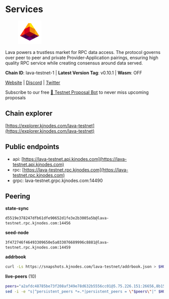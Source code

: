 # Services

<figure><img src="https://raw.githubusercontent.com/kj89/cosmos-images/main/logos/lava.png" alt=""><figcaption></figcaption></figure>

Lava powers a trustless market for RPC data access. The protocol  governs over peer to peer and private Provider-Application pairings,  ensuring high quality RPC service while creating consensus around data served.

**Chain ID**: lava-testnet-1 | **Latest Version Tag**: v0.10.1 | **Wasm**: OFF

[Website](https://lavanet.xyz) | [Discord](https://discord.com/invite/Tbk5NxTCdA) | [Twitter](https://twitter.com/lavanetxyz)



Subscribe to our free [🤖 Testnet Proposal Bot](https://t.me/kjnodes_testnet_proposal_bot) to never miss upcoming proposals


## Chain explorer
[https://explorer.kjnodes.com/lava-testnet](https://explorer.kjnodes.com/lava-testnet)

## Public endpoints

* api: [https://lava-testnet.api.kjnodes.com](https://lava-testnet.api.kjnodes.com)
* rpc: [https://lava-testnet.rpc.kjnodes.com](https://lava-testnet.rpc.kjnodes.com)
* grpc: lava-testnet.grpc.kjnodes.com:14490

## Peering

**state-sync**

```text
d5519e378247dfb61dfe90652d1fe3e2b3005a5b@lava-testnet.rpc.kjnodes.com:14456
```

**seed-node**

```text
3f472746f46493309650e5a033076689996c8881@lava-testnet.rpc.kjnodes.com:14459
```

**addrbook**
```bash
curl -Ls https://snapshots.kjnodes.com/lava-testnet/addrbook.json > $HOME/.lava/config/addrbook.json
```

**live-peers** (10)
```bash
peers="a2afdc48785be73f208af349e78d632b5556cc01@5.75.226.151:26656,8b154033143fdedf4835dfc7b030c7d781bfd54e@195.201.219.227:26656,2c419186cd96b59fe8b3307c54c27d6805414aba@65.108.8.28:60756,37add870e1f40b6b00a55b71d20590b2128fdd3d@88.99.33.248:26656,ba78f0ac713d5e7a0274ef593674dae337aabbee@176.103.222.18:26656,d5519e378247dfb61dfe90652d1fe3e2b3005a5b@65.109.68.190:14456,e1c09e10296de98d5637e0f948ada9d477ad4d75@31.42.191.74:36656,0e9062ed560ce78eba346f1d73ae3ca9eeea5985@142.132.248.253:24656,bfe21dd5af98aa42d213cd5bd943162a36b0505f@92.243.165.98:26656,c40a7bc3c7aee0428273c0bfa75fcb14bf0f44c4@65.109.90.171:30656"
sed -i -e "s|^persistent_peers *=.*|persistent_peers = \"$peers\"|" $HOME/.lava/config/config.toml
```
